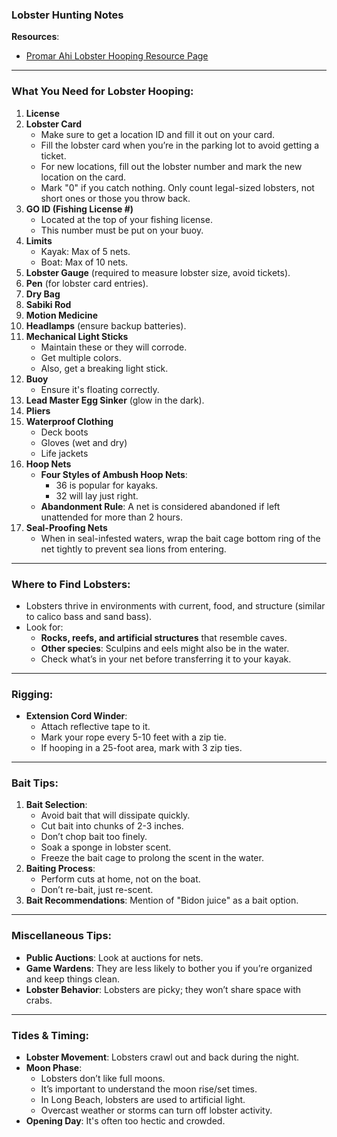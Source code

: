 ### Lobster Hunting Notes

**Resources**:  
- [Promar Ahi Lobster Hooping Resource Page](https://promarahi.com/pages/hooping)

---

### What You Need for Lobster Hooping:

1. **License**
2. **Lobster Card**
   - Make sure to get a location ID and fill it out on your card.
   - Fill the lobster card when you’re in the parking lot to avoid getting a ticket.
   - For new locations, fill out the lobster number and mark the new location on the card.
   - Mark "0" if you catch nothing. Only count legal-sized lobsters, not short ones or those you throw back.
3. **GO ID (Fishing License #)**
   - Located at the top of your fishing license.
   - This number must be put on your buoy.
4. **Limits**
   - Kayak: Max of 5 nets.
   - Boat: Max of 10 nets.
5. **Lobster Gauge** (required to measure lobster size, avoid tickets).
6. **Pen** (for lobster card entries).
7. **Dry Bag**
8. **Sabiki Rod**
9. **Motion Medicine**
10. **Headlamps** (ensure backup batteries).
11. **Mechanical Light Sticks**
    - Maintain these or they will corrode.
    - Get multiple colors.
    - Also, get a breaking light stick.
12. **Buoy**
    - Ensure it's floating correctly.
13. **Lead Master Egg Sinker** (glow in the dark).
14. **Pliers**
15. **Waterproof Clothing**
    - Deck boots
    - Gloves (wet and dry)
    - Life jackets
16. **Hoop Nets**
    - **Four Styles of Ambush Hoop Nets**:
      - 36 is popular for kayaks.
      - 32 will lay just right.
    - **Abandonment Rule**: A net is considered abandoned if left unattended for more than 2 hours.
17. **Seal-Proofing Nets**
    - When in seal-infested waters, wrap the bait cage bottom ring of the net tightly to prevent sea lions from entering.

---

### Where to Find Lobsters:

- Lobsters thrive in environments with current, food, and structure (similar to calico bass and sand bass).
- Look for:
  - **Rocks, reefs, and artificial structures** that resemble caves.
  - **Other species**: Sculpins and eels might also be in the water.
  - Check what’s in your net before transferring it to your kayak.

---

### Rigging:

- **Extension Cord Winder**:
  - Attach reflective tape to it.
  - Mark your rope every 5-10 feet with a zip tie.
  - If hooping in a 25-foot area, mark with 3 zip ties.
  
---

### Bait Tips:

1. **Bait Selection**:
   - Avoid bait that will dissipate quickly.
   - Cut bait into chunks of 2-3 inches.
   - Don’t chop bait too finely.
   - Soak a sponge in lobster scent.
   - Freeze the bait cage to prolong the scent in the water.
2. **Baiting Process**:
   - Perform cuts at home, not on the boat.
   - Don’t re-bait, just re-scent.
3. **Bait Recommendations**: Mention of "Bidon juice" as a bait option.

---

### Miscellaneous Tips:

- **Public Auctions**: Look at auctions for nets.
- **Game Wardens**: They are less likely to bother you if you’re organized and keep things clean.
- **Lobster Behavior**: Lobsters are picky; they won’t share space with crabs.

---

### Tides & Timing:

- **Lobster Movement**: Lobsters crawl out and back during the night.
- **Moon Phase**:
   - Lobsters don’t like full moons.
   - It’s important to understand the moon rise/set times.
   - In Long Beach, lobsters are used to artificial light.
   - Overcast weather or storms can turn off lobster activity.
- **Opening Day**: It's often too hectic and crowded.
